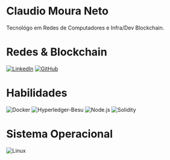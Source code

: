 # Claudio Moura Neto

Tecnológo em Redes de Computadores e Infra/Dev Blockchain.
# Redes & Blockchain

[![LinkedIn](https://img.shields.io/badge/LinkedIn-0077B5?style=for-the-badge&logo=linkedin&logoColor=white)](https://www.linkedin.com/in/claudiomouraneto/)
[![GitHub](https://img.shields.io/badge/GitHub-100000?style=for-the-badge&logo=github&logoColor=white)](https://github.com/claudiomouraneto)

# Habilidades

![Docker](https://img.shields.io/badge/Docker-E34F26?style=for-the-badge&logo=Docker&logoColor=white)
![Hyperledger-Besu](https://img.shields.io/badge/HyperLedger-Besu-%236DB33F.svg?style=for-the-badge&logo=spring&logoColor=white)
![Node.js](https://img.shields.io/badge/Node.js-1572B6?style=for-the-badge&logo=Node.js&logoColor=white)
![Solidity](https://img.shields.io/badge/Solidity-F7DF1E?style=for-the-badge&logo=Solidity&logoColor=black)

# Sistema Operacional

![Linux](https://img.shields.io/badge/Linux-35495E?style=for-the-badge&logo=ubuntu&logoColor=2CA5E0)
